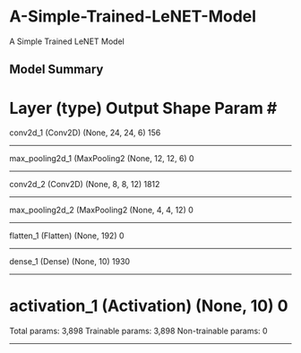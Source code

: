 # A-Simple-Trained-LeNET-Model
A Simple Trained LeNET Model

## Model Summary

Layer (type)                 Output Shape              Param #   
=================================================================
conv2d_1 (Conv2D)            (None, 24, 24, 6)         156       
_________________________________________________________________
max_pooling2d_1 (MaxPooling2 (None, 12, 12, 6)         0         
_________________________________________________________________
conv2d_2 (Conv2D)            (None, 8, 8, 12)          1812      
_________________________________________________________________
max_pooling2d_2 (MaxPooling2 (None, 4, 4, 12)          0         
_________________________________________________________________
flatten_1 (Flatten)          (None, 192)               0         
_________________________________________________________________
dense_1 (Dense)              (None, 10)                1930      
_________________________________________________________________
activation_1 (Activation)    (None, 10)                0         
=================================================================
Total params: 3,898
Trainable params: 3,898
Non-trainable params: 0
_________________________________________________________________
